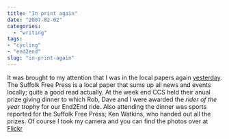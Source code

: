 ```yaml
---
title: "In print again"
date: "2007-02-02"
categories: 
  - "writing"
tags:
- "cycling"
- "end2end"
slug: "in-print-again"
---
```


It was brought to my attention that I was in the local papers again [yesterday][1]. The Suffolk Free Press is a local paper that sums up all news and events locally; quite a good read actually. At the week end CCS held their anual prize giving dinner to which Rob, Dave and I were awarded the _rider of the year_ trophy for our End2End ride. Also attending the dinner was sports reported for the Suffolk Free Press; Ken Watkins, who handed out all the prizes. Of course I took my camera and you can find the photos over at [Flickr][2]

[1]:	https://www.sudburytoday.co.uk/ViewArticle2.aspx?SectionID=851&ArticleID=2003843
[2]:	https://www.flickr.com/photos/funkylarma/sets/72157594507048428/